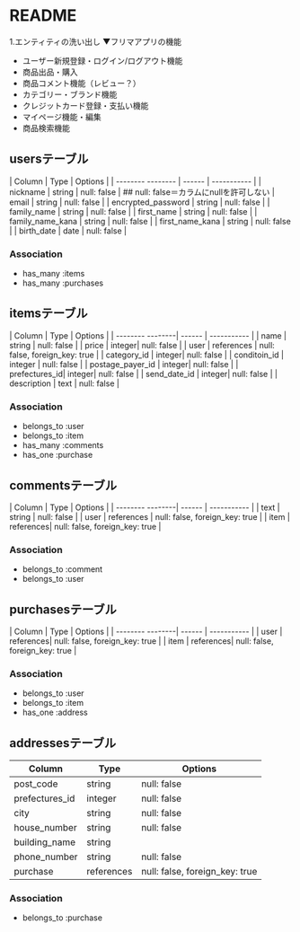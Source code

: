 # README
1.エンティティの洗い出し
▼フリマアプリの機能
* ユーザー新規登録・ログイン/ログアウト機能
* 商品出品・購入
* 商品コメント機能（レビュー？）
* カテゴリー・ブランド機能
* クレジットカード登録・支払い機能
* マイページ機能・編集
* 商品検索機能

## usersテーブル
| Column             | Type   | Options     |
| -------- --------  | ------ | ----------- |
| nickname           | string | null: false | ## null: false＝カラムにnullを許可しない
| email              | string | null: false |
| encrypted_password | string | null: false |
| family_name        | string | null: false |
| first_name         | string | null: false |
| family_name_kana   | string | null: false |
| first_name_kana    | string | null: false |
| birth_date         | date   | null: false |

### Association
- has_many :items
- has_many :purchases

## itemsテーブル
| Column           | Type   | Options     |
| -------- --------| ------ | ----------- |
| name             | string | null: false |
| price            | integer| null: false |
| user            | references | null: false, foreign_key: true |
| category_id     | integer| null: false |
| conditoin_id    | integer | null: false |
| postage_payer_id | integer| null: false |
| prefectures_id| integer| null: false |
| send_date_id     | integer| null: false |
| description      | text   | null: false |

### Association
- belongs_to :user
- belongs_to :item
- has_many :comments
- has_one :purchase


## commentsテーブル
| Column           | Type   | Options     |
| -------- --------| ------ | ----------- |
| text             | string | null: false |
| user            | references | null: false, foreign_key: true |
| item             | references| null: false, foreign_key: true |

### Association
- belongs_to :comment
- belongs_to :user

 ## purchasesテーブル
| Column           | Type   | Options     |
| -------- --------| ------ | ----------- |
| user             | references| null: false, foreign_key: true  |
| item             | references| null: false, foreign_key: true |

### Association
- belongs_to :user
- belongs_to :item
- has_one :address

## addressesテーブル
| Column       | Type   | Options     |
| --------     | ------ | ----------- |
| post_code    | string | null: false |
| prefectures_id| integer| null: false|
| city         | string | null: false |
| house_number | string | null: false |
| building_name| string |             |
| phone_number | string | null: false |
| purchase    | references | null: false, foreign_key: true |

### Association
- belongs_to :purchase